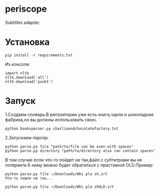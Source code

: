 # periscope
Subtitles adapter.

Установка
===============
    pip install -r requirements.txt

Из консоли:
    
    import nltk
    nltk.download('all')
    nltk.download('punkt')

Запуск
===============
1.Создаем словарь.В репозитории уже есть книга,чарли и шоколадная фабрика,но вы должны использовать свою.
    
    python booksparser.py charlieandchocolatefactory.txt

2.Запускаем парсер.

    python parse.py file "path/to/file can be even with spaces"
    python parse.py directory "path/to/directory also can contain spaces"

В том случае если что-то пойдет не так,файл с субтитрами вы не потеряете.К нему можно будет обратиться с приставкой OLD.Пример:
    
    python parse.py file ~/Downloads/Whi pla sh.srt
    Что-то пошло не так...
    
    python parse.py file ~/Downloads/Whi pla shOLD.srt
        
    

